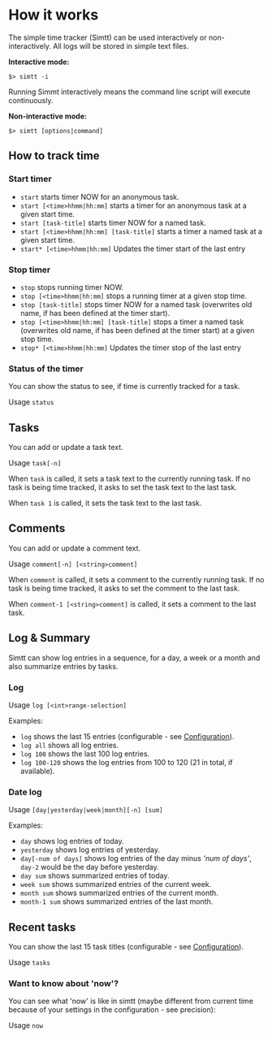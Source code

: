 # How it works

The simple time tracker (Simtt) can be used interactively
 or non-interactively. All logs will be stored in simple text files.

**Interactive mode:**
```
$> simtt -i
```

Running Simmt interactively means the command line script will execute
 continuously.

**Non-interactive mode:**
```
$> simtt [options|command]
```

## How to track time

### Start timer

* `start` starts timer NOW for an anonymous task.
* `start [<time>hhmm|hh:mm]` starts a timer for an anonymous task at a given start time.
* `start [task-title]` starts timer NOW for a named task.
* `start [<time>hhmm|hh:mm] [task-title]` starts a timer a named task at a given start time.
* `start* [<time>hhmm|hh:mm]` Updates the timer start of the last entry


### Stop timer

* `stop` stops running timer NOW.
* `stop [<time>hhmm|hh:mm]` stops a running timer at a given stop time.
* `stop [task-title]` stops timer NOW for a named task (overwrites old name, if has been defined at the timer start).
* `stop [<time>hhmm|hh:mm] [task-title]` stops a timer a named task (overwrites old name, if has been defined at the timer start) at a given stop time.
* `stop* [<time>hhmm|hh:mm]` Updates the timer stop of the last entry


### Status of the timer

You can show the status to see, if time is currently tracked for a task.

Usage `status`


## Tasks

You can add or update a task text.

Usage `task[-n]`

When `task` is called, it sets a task text to the currently running task.
If no task is being time tracked, it asks to set the task text to the last task.

When `task 1` is called, it sets the task text to the last task.


## Comments

You can add or update a comment text.

Usage `comment[-n] [<string>comment]`

When `comment` is called, it sets a comment to the currently running task.
If no task is being time tracked, it asks to set the comment to the last task.

When `comment-1 [<string>comment]` is called, it sets a comment to the last task.


## Log & Summary

Simtt can show log entries in a sequence, for a day, a week or a month
 and also summarize entries by tasks.


### Log

Usage `log [<int>range-selection]`

Examples:
* `log` shows the last 15 entries (configurable - see [Configuration](#Configuration)).
* `log all` shows all log entries.
* `log 100` shows the last 100 log entries.
* `log 100-120` shows the log entries from 100 to 120 (21 in total, if available).


### Date log

Usage `[day|yesterday|week|month][-n] [sum]`

Examples:
* `day` shows log entries of today.
* `yesterday` shows log entries of yesterday.
* `day[-num of days]` shows log entries of the day minus *'num of days'*, `day-2` would be the day before yesterday.
* `day sum` shows summarized entries of today.
* `week sum` shows summarized entries of the current week.
* `month sum` shows summarized entries of the current month.
* `month-1 sum` shows summarized entries of the last month.


## Recent tasks

You can show the last 15 task titles (configurable - see [Configuration](#Configuration)).

Usage `tasks`


### Want to know about 'now'?

You can see what 'now' is like in simtt (maybe different from current time because of your settings in the configuration - see precision):

Usage `now`

